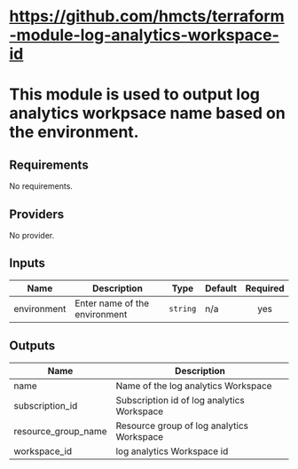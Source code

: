 # https://github.com/hmcts/terraform-module-log-analytics-workspace-id

# This module is used to output log analytics workpsace name based on the environment.

## Requirements

No requirements.

## Providers

No provider.

## Inputs

| Name | Description | Type | Default | Required |
|------|-------------|------|---------|:--------:|
| environment | Enter name of the environment | `string` | n/a | yes |

## Outputs

| Name | Description |
|------|-------------|
| name | Name of the log analytics Workspace |
| subscription\_id | Subscription id of log analytics Workspace |
| resource\_group\_name | Resource group of log analytics Workspace |
| workspace\_id | log analytics Workspace id |

